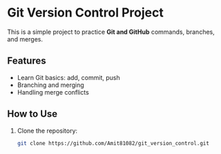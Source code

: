 # Git Version Control Project

This is a simple project to practice **Git and GitHub** commands, branches, and merges.

## Features
- Learn Git basics: add, commit, push
- Branching and merging
- Handling merge conflicts

## How to Use
1. Clone the repository:
   ```bash
   git clone https://github.com/Amit81082/git_version_control.git
